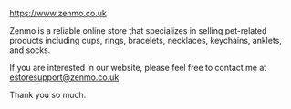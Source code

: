 https://www.zenmo.co.uk

Zenmo is a reliable online store that specializes in selling pet-related products including cups, rings, bracelets, necklaces, keychains, anklets, and socks.

If you are interested in our website, please feel free to contact me at estoresupport@zenmo.co.uk.

Thank you so much.
